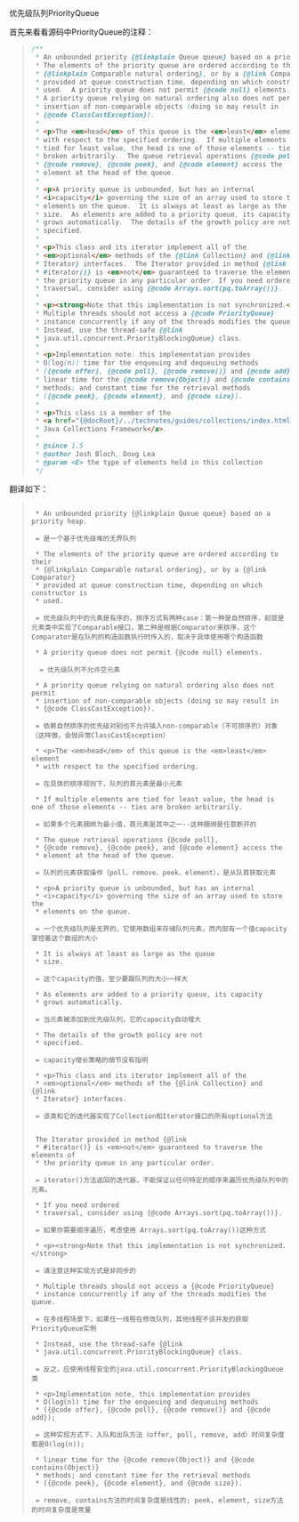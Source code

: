 优先级队列PriorityQueue

首先来看看源码中PriorityQueue的注释：

> ```java
> /**
>  * An unbounded priority {@linkplain Queue queue} based on a priority heap.
>  * The elements of the priority queue are ordered according to their
>  * {@linkplain Comparable natural ordering}, or by a {@link Comparator}
>  * provided at queue construction time, depending on which constructor is
>  * used.  A priority queue does not permit {@code null} elements.
>  * A priority queue relying on natural ordering also does not permit
>  * insertion of non-comparable objects (doing so may result in
>  * {@code ClassCastException}).
>  *
>  * <p>The <em>head</em> of this queue is the <em>least</em> element
>  * with respect to the specified ordering.  If multiple elements are
>  * tied for least value, the head is one of those elements -- ties are
>  * broken arbitrarily.  The queue retrieval operations {@code poll},
>  * {@code remove}, {@code peek}, and {@code element} access the
>  * element at the head of the queue.
>  *
>  * <p>A priority queue is unbounded, but has an internal
>  * <i>capacity</i> governing the size of an array used to store the
>  * elements on the queue.  It is always at least as large as the queue
>  * size.  As elements are added to a priority queue, its capacity
>  * grows automatically.  The details of the growth policy are not
>  * specified.
>  *
>  * <p>This class and its iterator implement all of the
>  * <em>optional</em> methods of the {@link Collection} and {@link
>  * Iterator} interfaces.  The Iterator provided in method {@link
>  * #iterator()} is <em>not</em> guaranteed to traverse the elements of
>  * the priority queue in any particular order. If you need ordered
>  * traversal, consider using {@code Arrays.sort(pq.toArray())}.
>  *
>  * <p><strong>Note that this implementation is not synchronized.</strong>
>  * Multiple threads should not access a {@code PriorityQueue}
>  * instance concurrently if any of the threads modifies the queue.
>  * Instead, use the thread-safe {@link
>  * java.util.concurrent.PriorityBlockingQueue} class.
>  *
>  * <p>Implementation note: this implementation provides
>  * O(log(n)) time for the enqueuing and dequeuing methods
>  * ({@code offer}, {@code poll}, {@code remove()} and {@code add});
>  * linear time for the {@code remove(Object)} and {@code contains(Object)}
>  * methods; and constant time for the retrieval methods
>  * ({@code peek}, {@code element}, and {@code size}).
>  *
>  * <p>This class is a member of the
>  * <a href="{@docRoot}/../technotes/guides/collections/index.html">
>  * Java Collections Framework</a>.
>  *
>  * @since 1.5
>  * @author Josh Bloch, Doug Lea
>  * @param <E> the type of elements held in this collection
>  */
> ```

翻译如下：

> ```properties
> 
>  * An unbounded priority {@linkplain Queue queue} based on a priority heap.
> 
>  = 是一个基于优先级堆的无界队列
>  
>  * The elements of the priority queue are ordered according to their
>  * {@linkplain Comparable natural ordering}, or by a {@link Comparator}
>  * provided at queue construction time, depending on which constructor is
>  * used. 
>  
>  = 优先级队列中的元素是有序的，排序方式有两种case：第一种是自然排序，前提是元素类中实现了Comparable接口，第二种是根据Comparator来排序，这个Comparator是在队列的构造函数执行时传入的，取决于具体使用哪个构造函数
>  
>  * A priority queue does not permit {@code null} elements.
>  
>   = 优先级队列不允许空元素
>   
>  * A priority queue relying on natural ordering also does not permit
>  * insertion of non-comparable objects (doing so may result in
>  * {@code ClassCastException}). 
>  
>  = 依赖自然排序的优先级对别也不允许插入non-comparable（不可排序的）对象（这样做，会抛异常ClassCastException）
>  
>  * <p>The <em>head</em> of this queue is the <em>least</em> element
>  * with respect to the specified ordering.  
>  
>  = 在具体的排序规则下，队列的首元素是最小元素
>  
>  * If multiple elements are tied for least value, the head is one of those elements -- ties are broken arbitrarily.  
>  
>  = 如果多个元素捆绑为最小值，首元素是其中之一--这种捆绑是任意断开的
>  
>  * The queue retrieval operations {@code poll},
>  * {@code remove}, {@code peek}, and {@code element} access the
>  * element at the head of the queue.
>  
>  = 队列的元素获取操作（poll、remove、peek、element），是从队首获取元素
>  
>  * <p>A priority queue is unbounded, but has an internal
>  * <i>capacity</i> governing the size of an array used to store the
>  * elements on the queue. 
>  
>  = 一个优先级队列是无界的，它使用数组来存储队列元素，而内部有一个值capacity掌控着这个数组的大小
>  
>  * It is always at least as large as the queue
>  * size.  
>  
>  = 这个capacity的值，至少要跟队列的大小一样大
>  
>  * As elements are added to a priority queue, its capacity
>  * grows automatically.  
>  
>  = 当元素被添加到优先级队列，它的capacity自动增大
>  
>  * The details of the growth policy are not
>  * specified.
>  
>  = capacity增长策略的细节没有指明
>  
>  * <p>This class and its iterator implement all of the
>  * <em>optional</em> methods of the {@link Collection} and {@link
>  * Iterator} interfaces.  
>  
>  = 该类和它的迭代器实现了Collection和Iterator接口的所有optional方法
>  
>  
>  The Iterator provided in method {@link
>  * #iterator()} is <em>not</em> guaranteed to traverse the elements of
>  * the priority queue in any particular order. 
>  
>  = iterator()方法返回的迭代器，不能保证以任何特定的顺序来遍历优先级队列中的元素。
>  
>  * If you need ordered
>  * traversal, consider using {@code Arrays.sort(pq.toArray())}.
>  
>  = 如果你需要顺序遍历，考虑使用 Arrays.sort(pq.toArray())这种方式
>  
>  * <p><strong>Note that this implementation is not synchronized.</strong>
>  
>  = 请注意这种实现方式是非同步的
>  
>  * Multiple threads should not access a {@code PriorityQueue}
>  * instance concurrently if any of the threads modifies the queue.
>  
>  = 在多线程场景下，如果任一线程在修改队列，其他线程不该并发的获取PriorityQueue实例
>  
>  * Instead, use the thread-safe {@link
>  * java.util.concurrent.PriorityBlockingQueue} class.
>  
>  = 反之，应使用线程安全的java.util.concurrent.PriorityBlockingQueue类
>  
>  * <p>Implementation note, this implementation provides
>  * O(log(n)) time for the enqueuing and dequeuing methods
>  * ({@code offer}, {@code poll}, {@code remove()} and {@code add});
>  
>  = 这种实现方式下，入队和出队方法（offer, poll, remove, add）时间复杂度都是O(log(n));
>  
>  * linear time for the {@code remove(Object)} and {@code contains(Object)}
>  * methods; and constant time for the retrieval methods
>  * ({@code peek}, {@code element}, and {@code size}).
>  
>  = remove, contains方法的时间复杂度是线性的; peek, element, size方法的时间复杂度是常量
> ```